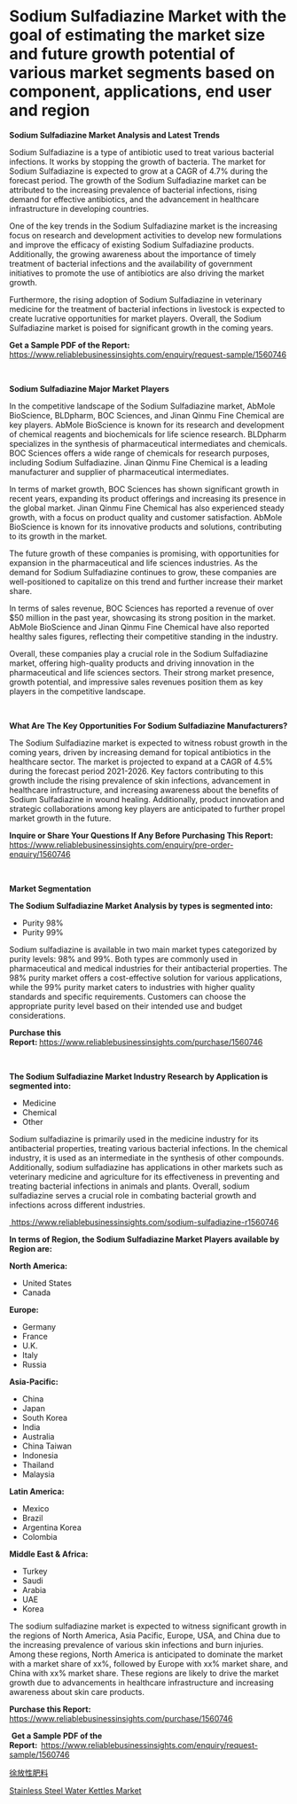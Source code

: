 <p><h1>Sodium Sulfadiazine Market with the goal of estimating the market size and future growth potential of various market segments based on component, applications, end user and region</h1></p><p><strong>Sodium Sulfadiazine Market Analysis and Latest Trends</strong></p>
<p><p>Sodium Sulfadiazine is a type of antibiotic used to treat various bacterial infections. It works by stopping the growth of bacteria. The market for Sodium Sulfadiazine is expected to grow at a CAGR of 4.7% during the forecast period. The growth of the Sodium Sulfadiazine market can be attributed to the increasing prevalence of bacterial infections, rising demand for effective antibiotics, and the advancement in healthcare infrastructure in developing countries.</p><p>One of the key trends in the Sodium Sulfadiazine market is the increasing focus on research and development activities to develop new formulations and improve the efficacy of existing Sodium Sulfadiazine products. Additionally, the growing awareness about the importance of timely treatment of bacterial infections and the availability of government initiatives to promote the use of antibiotics are also driving the market growth.</p><p>Furthermore, the rising adoption of Sodium Sulfadiazine in veterinary medicine for the treatment of bacterial infections in livestock is expected to create lucrative opportunities for market players. Overall, the Sodium Sulfadiazine market is poised for significant growth in the coming years.</p></p>
<p><strong>Get a Sample PDF of the Report:&nbsp;</strong> <a href="https://www.reliablebusinessinsights.com/enquiry/request-sample/1560746">https://www.reliablebusinessinsights.com/enquiry/request-sample/1560746</a></p>
<p>&nbsp;</p>
<p><strong>Sodium Sulfadiazine Major Market Players</strong></p>
<p><p>In the competitive landscape of the Sodium Sulfadiazine market, AbMole BioScience, BLDpharm, BOC Sciences, and Jinan Qinmu Fine Chemical are key players. AbMole BioScience is known for its research and development of chemical reagents and biochemicals for life science research. BLDpharm specializes in the synthesis of pharmaceutical intermediates and chemicals. BOC Sciences offers a wide range of chemicals for research purposes, including Sodium Sulfadiazine. Jinan Qinmu Fine Chemical is a leading manufacturer and supplier of pharmaceutical intermediates.</p><p>In terms of market growth, BOC Sciences has shown significant growth in recent years, expanding its product offerings and increasing its presence in the global market. Jinan Qinmu Fine Chemical has also experienced steady growth, with a focus on product quality and customer satisfaction. AbMole BioScience is known for its innovative products and solutions, contributing to its growth in the market.</p><p>The future growth of these companies is promising, with opportunities for expansion in the pharmaceutical and life sciences industries. As the demand for Sodium Sulfadiazine continues to grow, these companies are well-positioned to capitalize on this trend and further increase their market share.</p><p>In terms of sales revenue, BOC Sciences has reported a revenue of over $50 million in the past year, showcasing its strong position in the market. AbMole BioScience and Jinan Qinmu Fine Chemical have also reported healthy sales figures, reflecting their competitive standing in the industry.</p><p>Overall, these companies play a crucial role in the Sodium Sulfadiazine market, offering high-quality products and driving innovation in the pharmaceutical and life sciences sectors. Their strong market presence, growth potential, and impressive sales revenues position them as key players in the competitive landscape.</p></p>
<p>&nbsp;</p>
<p><strong>What Are The Key Opportunities For Sodium Sulfadiazine Manufacturers?</strong></p>
<p><p>The Sodium Sulfadiazine market is expected to witness robust growth in the coming years, driven by increasing demand for topical antibiotics in the healthcare sector. The market is projected to expand at a CAGR of 4.5% during the forecast period 2021-2026. Key factors contributing to this growth include the rising prevalence of skin infections, advancement in healthcare infrastructure, and increasing awareness about the benefits of Sodium Sulfadiazine in wound healing. Additionally, product innovation and strategic collaborations among key players are anticipated to further propel market growth in the future.</p></p>
<p><strong>Inquire or Share Your Questions If Any Before Purchasing This Report:</strong> <a href="https://www.reliablebusinessinsights.com/enquiry/pre-order-enquiry/1560746">https://www.reliablebusinessinsights.com/enquiry/pre-order-enquiry/1560746</a></p>
<p>&nbsp;</p>
<p><strong>Market Segmentation</strong></p>
<p><strong>The Sodium Sulfadiazine Market Analysis by types is segmented into:</strong></p>
<p><ul><li>Purity 98%</li><li>Purity 99%</li></ul></p>
<p><p>Sodium sulfadiazine is available in two main market types categorized by purity levels: 98% and 99%. Both types are commonly used in pharmaceutical and medical industries for their antibacterial properties. The 98% purity market offers a cost-effective solution for various applications, while the 99% purity market caters to industries with higher quality standards and specific requirements. Customers can choose the appropriate purity level based on their intended use and budget considerations.</p></p>
<p><strong>Purchase this Report:&nbsp;</strong><a href="https://www.reliablebusinessinsights.com/purchase/1560746">https://www.reliablebusinessinsights.com/purchase/1560746</a></p>
<p>&nbsp;</p>
<p><strong>The Sodium Sulfadiazine Market Industry Research by Application is segmented into:</strong></p>
<p><ul><li>Medicine</li><li>Chemical</li><li>Other</li></ul></p>
<p><p>Sodium sulfadiazine is primarily used in the medicine industry for its antibacterial properties, treating various bacterial infections. In the chemical industry, it is used as an intermediate in the synthesis of other compounds. Additionally, sodium sulfadiazine has applications in other markets such as veterinary medicine and agriculture for its effectiveness in preventing and treating bacterial infections in animals and plants. Overall, sodium sulfadiazine serves a crucial role in combating bacterial growth and infections across different industries.</p></p>
<p><a href="https://www.reliablebusinessinsights.com/sodium-sulfadiazine-r1560746">&nbsp;https://www.reliablebusinessinsights.com/sodium-sulfadiazine-r1560746</a></p>
<p><strong>In terms of Region, the Sodium Sulfadiazine Market Players available by Region are:</strong></p>
<p>
    <p> <strong> North America: </strong>
        <ul>
            <li>United States</li>
            <li>Canada</li>
        </ul>
        </p> 
    <p> <strong> Europe: </strong>
        <ul>
            <li>Germany</li>
            <li>France</li>
            <li>U.K.</li>
            <li>Italy</li>
            <li>Russia</li>
        </ul>
        </p> 
    <p> <strong> Asia-Pacific: </strong>
        <ul>
            <li>China</li>
            <li>Japan</li>
            <li>South Korea</li>
            <li>India</li>
            <li>Australia</li>
            <li>China Taiwan</li>
            <li>Indonesia</li>
            <li>Thailand</li>
            <li>Malaysia</li>
        </ul>
        </p> 
    <p> <strong> Latin America: </strong>
        <ul>
            <li>Mexico</li>
            <li>Brazil</li>
            <li>Argentina Korea</li>
            <li>Colombia</li>
        </ul>
        </p> 
    <p> <strong> Middle East & Africa: </strong>
        <ul>
            <li>Turkey</li>
            <li>Saudi</li>
            <li>Arabia</li>
            <li>UAE</li>
            <li>Korea</li>
        </ul>
    </p>
    </p>
<p><p>The sodium sulfadiazine market is expected to witness significant growth in the regions of North America, Asia Pacific, Europe, USA, and China due to the increasing prevalence of various skin infections and burn injuries. Among these regions, North America is anticipated to dominate the market with a market share of xx%, followed by Europe with xx% market share, and China with xx% market share. These regions are likely to drive the market growth due to advancements in healthcare infrastructure and increasing awareness about skin care products.</p></p>
<p><strong>Purchase this Report: </strong><a href="https://www.reliablebusinessinsights.com/purchase/1560746">https://www.reliablebusinessinsights.com/purchase/1560746</a></p>
<p>&nbsp;<strong>Get a Sample PDF of the Report:&nbsp;&nbsp;</strong><a href="https://www.reliablebusinessinsights.com/enquiry/request-sample/1560746">https://www.reliablebusinessinsights.com/enquiry/request-sample/1560746</a></p>
<p><strong></strong></p>
<p><p><a href="https://github.com/ihabdkwlxs948/Market-Research-Report-List-2/blob/main/9398304129962.md">徐放性肥料</a></p><p><a href="https://view.publitas.com/reportprime-1/stainless-steel-water-kettles-market-investigation-industry-evolution-and-forecast-till-2031/">Stainless Steel Water Kettles Market</a></p></p>